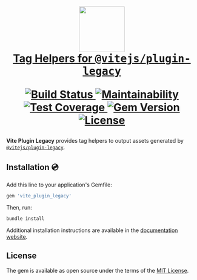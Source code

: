 <h1 align="center">
  <a href="https://vite-ruby.netlify.app/">
    <img src="https://raw.githubusercontent.com/ElMassimo/vite_ruby/main/docs/public/logo.svg" width="120px"/>
  </a>

  <br>

  <a href="https://vite-ruby.netlify.app/">
    Tag Helpers for <kbd>@vitejs/plugin-legacy</kbd>
  </a>

  <br>

  <p align="center">
    <a href="https://github.com/ElMassimo/vite_ruby/actions">
      <img alt="Build Status" src="https://github.com/ElMassimo/vite_ruby/workflows/build/badge.svg"/>
    </a>
    <a href="https://codeclimate.com/github/ElMassimo/vite_ruby">
      <img alt="Maintainability" src="https://codeclimate.com/github/ElMassimo/vite_ruby/badges/gpa.svg"/>
    </a>
    <a href="https://codeclimate.com/github/ElMassimo/vite_ruby">
      <img alt="Test Coverage" src="https://codeclimate.com/github/ElMassimo/vite_ruby/badges/coverage.svg"/>
    </a>
    <a href="https://rubygems.org/gems/vite_plugin_legacy">
      <img alt="Gem Version" src="https://img.shields.io/gem/v/vite_plugin_legacy.svg?colorB=e9573f"/>
    </a>
    <a href="https://github.com/ElMassimo/vite_ruby/blob/master/LICENSE.txt">
      <img alt="License" src="https://img.shields.io/badge/license-MIT-428F7E.svg"/>
    </a>
  </p>
</h1>

[vite_ruby]: https://github.com/ElMassimo/vite_ruby/tree/main/vite_ruby
[website]: https://vite-ruby.netlify.app/guide/plugin-legacy
[plugin-legacy]: https://github.com/vitejs/vite/tree/main/packages/plugin-legacy

__Vite Plugin Legacy__ provides tag helpers to output assets generated by [`@vitejs/plugin-legacy`][plugin-legacy].

## Installation 💿

Add this line to your application's Gemfile:

```ruby
gem 'vite_plugin_legacy'
```

Then, run:

```bash
bundle install
```

Additional installation instructions are available in the [documentation website][website].

## License

The gem is available as open source under the terms of the [MIT License](https://opensource.org/licenses/MIT).
